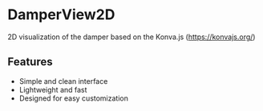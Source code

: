 # DamperView2D
2D visualization of the damper based on the Konva.js (https://konvajs.org/)

## Features
- Simple and clean interface
- Lightweight and fast
- Designed for easy customization

